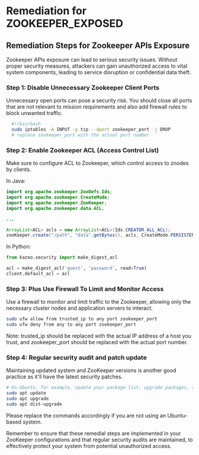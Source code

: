 # Remediation for ZOOKEEPER_EXPOSED

## Remediation Steps for Zookeeper APIs Exposure
Zookeeper APIs exposure can lead to serious security issues. Without proper security measures, attackers can gain unauthorized access to vital system components, leading to service disruption or confidential data theft. 

### Step 1: Disable Unnecessary Zookeeper Client Ports

Unnecessary open ports can pose a security risk. You should close all ports that are not relevant to mission requirements and also add firewall rules to block unwanted traffic.

```bash
  #!/bin/bash
  sudo iptables -A INPUT -p tcp --dport zookeeper_port -j DROP
  # replace zookeeper_port with the actual port number
```

### Step 2: Enable Zookeeper ACL (Access Control List)

Make sure to configure ACL to Zookeeper, which control access to znodes by clients.

In Java:
```java
import org.apache.zookeeper.ZooDefs.Ids;
import org.apache.zookeeper.CreateMode;
import org.apache.zookeeper.ZooKeeper;
import org.apache.zookeeper.data.ACL;

...

ArrayList<ACL> acls = new ArrayList<ACL>(Ids.CREATOR_ALL_ACL);
zooKeeper.create("/path", "data".getBytes(), acls, CreateMode.PERSISTENT);
```

In Python:
```python
from kazoo.security import make_digest_acl

acl = make_digest_acl('guest', 'password', read=True)
client.default_acl = acl
```

### Step 3: Plus Use Firewall To Limit and Monitor Access

Use a firewall to monitor and limit traffic to the Zookeeper, allowing only the necessary cluster nodes and application servers to interact.

```bash
sudo ufw allow from trusted_ip to any port zookeeper_port
sudo ufw deny from any to any port zookeeper_port
```
Note: trusted_ip should be replaced with the actual IP address of a host you trust, and zookeeper_port should be replaced with the actual port number.

### Step 4: Regular security audit and patch update

Maintaining updated system and ZooKeeper versions is another good practice as it'll have the latest security patches.

```bash
# On Ubuntu, for example, update your package list, upgrade packages, and then upgrade the OS as follows:
sudo apt update
sudo apt upgrade
sudo apt dist-upgrade
```
Please replace the commands accordingly if you are not using an Ubuntu-based system.

Remember to ensure that these remedial steps are implemented in your ZooKeeper configurations and that regular security audits are maintained, to effectively protect your system from potential unauthorized access.